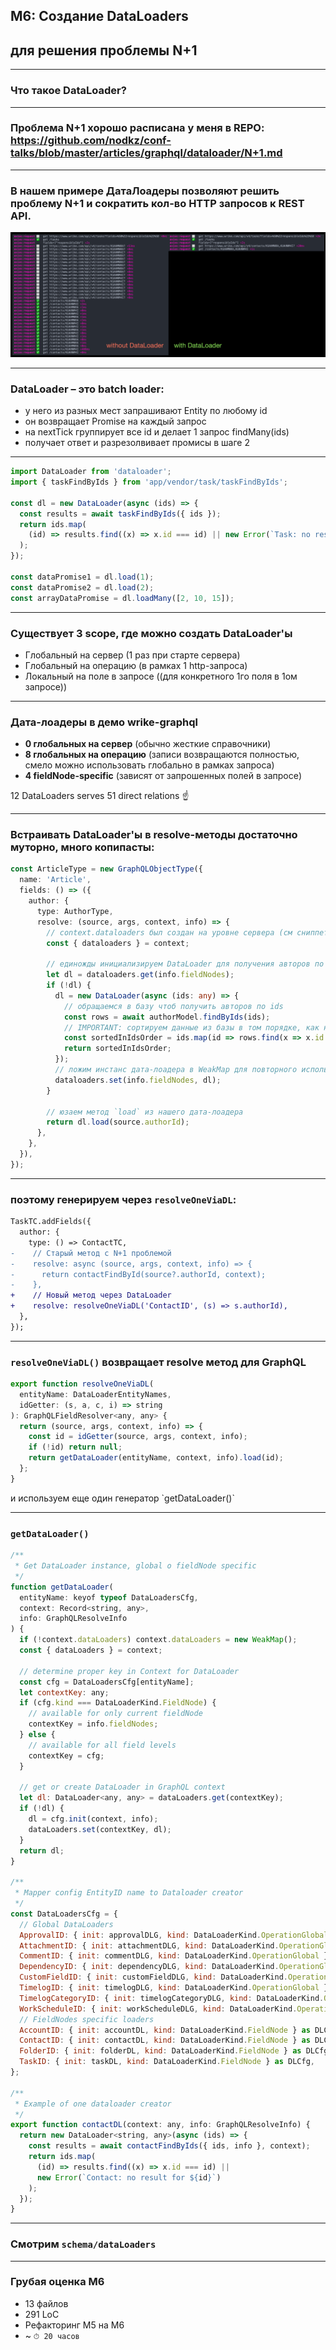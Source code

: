 ## M6: Создание DataLoaders

## для решения проблемы N+1

-----

### Что такое DataLoader?

-----

### Проблема N+1 хорошо расписана у меня в REPO: <https://github.com/nodkz/conf-talks/blob/master/articles/graphql/dataloader/N+1.md>

-----

### В нашем примере ДатаЛоадеры позволяют решить проблему N+1 и сократить кол-во HTTP запросов к REST API.

![without_dataloader](./without_dataloader.png) <!-- .element: style="max-width: 1100px;" class="plain" -->

-----

### DataLoader – это batch loader: <!-- .element: class="orange" -->

- у него из разных мест запрашивают Entity по любому id <!-- .element: class="fragment" -->
- он возвращает Promise на каждый запрос <!-- .element: class="fragment" -->
- на nextTick группирует все id и делает 1 запрос findMany(ids) <!-- .element: class="fragment" -->
- получает ответ и разрезолвивает промисы в шаге 2 <!-- .element: class="fragment" -->

-----

```ts
import DataLoader from 'dataloader';
import { taskFindByIds } from 'app/vendor/task/taskFindByIds';

const dl = new DataLoader(async (ids) => {
  const results = await taskFindByIds({ ids });
  return ids.map(
    (id) => results.find((x) => x.id === id) || new Error(`Task: no result for ${id}`)
  );
});

const dataPromise1 = dl.load(1);
const dataPromise2 = dl.load(2);
const arrayDataPromise = dl.loadMany([2, 10, 15]);

```

-----

### Существует 3 scope, где можно создать DataLoader'ы <!-- .element: class="orange" -->

- Глобальный на сервер <span class="gray">(1 раз при старте сервера)</span>
- Глобальный на операцию <span class="gray">(в рамках 1 http-запроса)</span>
- Локальный на поле в запросе <span class="gray">(<span class="gray">(для конкретного 1го поля в 1ом запросе)</span>)</span>

-----

### Дата-лоадеры в демо wrike-graphql <!-- .element: class="orange" -->

- **0 глобальных на сервер** <span class="gray">(обычно жесткие справочники)</span>
- **8 глобальных на операцию** <span class="gray">(записи возвращаются полностью, смело можно использовать глобально в рамках запроса)</span>
- **4 fieldNode-specific** <span class="gray">(зависят от запрошенных полей в запросе)</span>

12 DataLoaders serves 51 direct relations ☝️ <!-- .element: class="fragment green" -->

-----

### Встраивать DataLoader'ы в resolve-методы достаточно муторно, много копипасты:

```ts
const ArticleType = new GraphQLObjectType({
  name: 'Article',
  fields: () => ({
    author: {
      type: AuthorType,
      resolve: (source, args, context, info) => {
        // context.dataloaders был создан на уровне сервера (см сниппет кода выше)
        const { dataloaders } = context;

        // единожды инициализируем DataLoader для получения авторов по ids
        let dl = dataloaders.get(info.fieldNodes);
        if (!dl) {
          dl = new DataLoader(async (ids: any) => {
            // обращаемся в базу чтоб получить авторов по ids
            const rows = await authorModel.findByIds(ids);
            // IMPORTANT: сортируем данные из базы в том порядке, как нам передали ids
            const sortedInIdsOrder = ids.map(id => rows.find(x => x.id === id));
            return sortedInIdsOrder;
          });
          // ложим инстанс дата-лоадера в WeakMap для повторного использования
          dataloaders.set(info.fieldNodes, dl);
        }

        // юзаем метод `load` из нашего дата-лоадера
        return dl.load(source.authorId);
      },
    },
  }),
});

```

-----

### поэтому генерируем через `resolveOneViaDL`:

```diff
TaskTC.addFields({
  author: {
    type: () => ContactTC,
-    // Старый метод с N+1 проблемой
-    resolve: async (source, args, context, info) => {
-      return contactFindById(source?.authorId, context);
-    },
+    // Новый метод через DataLoader
+    resolve: resolveOneViaDL('ContactID', (s) => s.authorId),
  },
});

```

-----

### `resolveOneViaDL()` возвращает resolve метод для GraphQL

``` js
export function resolveOneViaDL(
  entityName: DataLoaderEntityNames,
  idGetter: (s, a, c, i) => string
): GraphQLFieldResolver<any, any> {
  return (source, args, context, info) => {
    const id = idGetter(source, args, context, info);
    if (!id) return null;
    return getDataLoader(entityName, context, info).load(id);
  };
}

```

<span class="fragment" data-code-focus="5-9" />
<span class="fragment" data-code-focus="3,6" />
<span class="fragment" data-code-focus="2,8">и используем еще один генератор `getDataLoader()`</span>

-----

### `getDataLoader()`

```js
/**
 * Get DataLoader instance, global o fieldNode specific
 */
function getDataLoader(
  entityName: keyof typeof DataLoadersCfg,
  context: Record<string, any>,
  info: GraphQLResolveInfo
) {
  if (!context.dataLoaders) context.dataLoaders = new WeakMap();
  const { dataLoaders } = context;

  // determine proper key in Context for DataLoader
  const cfg = DataLoadersCfg[entityName];
  let contextKey: any;
  if (cfg.kind === DataLoaderKind.FieldNode) {
    // available for only current fieldNode
    contextKey = info.fieldNodes;
  } else {
    // available for all field levels
    contextKey = cfg;
  }

  // get or create DataLoader in GraphQL context
  let dl: DataLoader<any, any> = dataLoaders.get(contextKey);
  if (!dl) {
    dl = cfg.init(context, info);
    dataLoaders.set(contextKey, dl);
  }
  return dl;
}

/**
 * Mapper config EntityID name to Dataloader creator
 */
const DataLoadersCfg = {
  // Global DataLoaders
  ApprovalID: { init: approvalDLG, kind: DataLoaderKind.OperationGlobal } as DLCfg,
  AttachmentID: { init: attachmentDLG, kind: DataLoaderKind.OperationGlobal } as DLCfg,
  CommentID: { init: commentDLG, kind: DataLoaderKind.OperationGlobal } as DLCfg,
  DependencyID: { init: dependencyDLG, kind: DataLoaderKind.OperationGlobal } as DLCfg,
  CustomFieldID: { init: customFieldDLG, kind: DataLoaderKind.OperationGlobal } as DLCfg,
  TimelogID: { init: timelogDLG, kind: DataLoaderKind.OperationGlobal } as DLCfg,
  TimelogCategoryID: { init: timelogCategoryDLG, kind: DataLoaderKind.OperationGlobal } as DLCfg,
  WorkScheduleID: { init: workScheduleDLG, kind: DataLoaderKind.OperationGlobal } as DLCfg,
  // FieldNodes specific loaders
  AccountID: { init: accountDL, kind: DataLoaderKind.FieldNode } as DLCfg,
  ContactID: { init: contactDL, kind: DataLoaderKind.FieldNode } as DLCfg,
  FolderID: { init: folderDL, kind: DataLoaderKind.FieldNode } as DLCfg,
  TaskID: { init: taskDL, kind: DataLoaderKind.FieldNode } as DLCfg,
};

/**
 * Example of one dataloader creator
 */
export function contactDL(context: any, info: GraphQLResolveInfo) {
  return new DataLoader<string, any>(async (ids) => {
    const results = await contactFindByIds({ ids, info }, context);
    return ids.map(
      (id) => results.find((x) => x.id === id) ||
      new Error(`Contact: no result for ${id}`)
    );
  });
}

```

-----

### Смотрим `schema/dataLoaders`

-----

### Грубая оценка M6

- 13 файлов
- 291 LoC
- Рефакторинг M5 на M6
- ~ `⏱ 20 часов`
